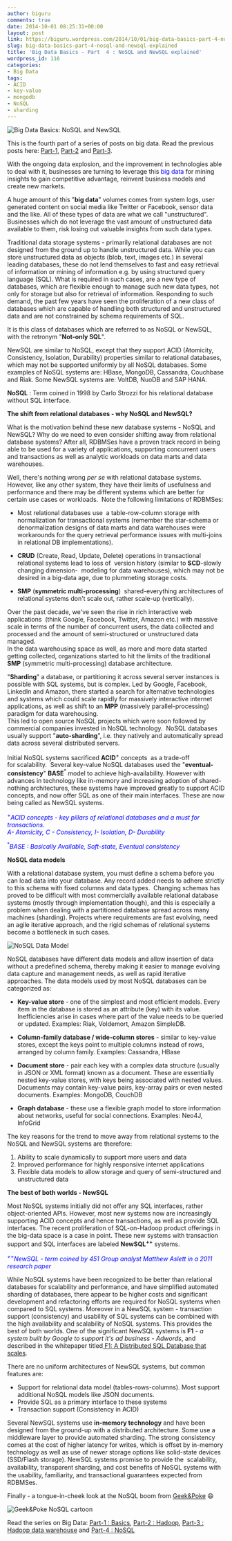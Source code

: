 ```yaml
---
author: biguru
comments: true
date: 2014-10-01 08:25:31+00:00
layout: post
link: https://biguru.wordpress.com/2014/10/01/big-data-basics-part-4-nosql-and-newsql-explained/
slug: big-data-basics-part-4-nosql-and-newsql-explained
title: 'Big Data Basics - Part  4 : NoSQL and NewSQL explained'
wordpress_id: 116
categories:
- Big Data
tags:
- ACID
- key-value
- mongodb
- NoSQL
- sharding
---
```


![Big Data Basics: NoSQL and NewSQL](/post/nosql.png?w=300)  

This is the fourth part of a series of posts on big data. Read the previous posts here: [Part-1](http://biguru.wordpress.com/2013/08/21/basics-of-big-data-part-1/), [Part-2](http://biguru.wordpress.com/2014/04/13/basics-of-big-data-part-2-hadoop/) and [Part-3](http://biguru.wordpress.com/2014/05/12/basics-of-big-data-building-a-hadoop-data-warehouse/).

With the ongoing data explosion, and the improvement in technologies able to deal with it, businesses are turning to leverage this <font color="blue">big data</font> for mining insights to gain competitive advantage, reinvent business models and create new markets.

A huge amount of this "**big data**" volumes comes from system logs, user generated content on social media like Twitter or Facebook, sensor data and the like. All of these types of data are what we call "unstructured". Businesses which do not leverage the vast amount of unstructured data available to them, risk losing out valuable insights from such data types.

Traditional data storage systems - primarily relational databases are not designed from the ground up to handle unstructured data. While you can store unstructured data as objects (blob, text, images etc.) in several leading databases, these do not lend themselves to fast and easy retrieval of information or mining of information e.g. by using structured query language (SQL).
What is required in such cases, are a new type of databases, which are flexible enough to manage such new data types, not only for storage but also for retrieval of information. Responding to such demand, the past few years have seen the proliferation of a new class of databases which are capable of handling both structured and unstructured data and are not constrained by schema requirements of SQL.

It is this class of databases which are referred to as NoSQL or NewSQL, with the retronym "**Not-only SQL**".  

 NewSQL are similar to NoSQL, except that they support ACID (Atomicity, Consistency, Isolation, Durability) properties similar to relational databases, which may not be supported uniformly by all NoSQL databases. Some examples of NoSQL systems are: HBase, MongoDB, Cassandra, Couchbase and Riak. Some NewSQL systems are: VoltDB, NuoDB and SAP HANA.

**NoSQL** : Term coined in 1998 by Carlo Strozzi for his relational database without SQL interface.

**The shift from relational databases - why NoSQL and NewSQL?**

What is the motivation behind these new database systems - NoSQL and NewSQL? Why do we need to even consider shifting away from relational database systems? After all, RDBMSes have a proven track record in being able to be used for a variety of applications, supporting concurrent users and transactions as well as analytic workloads on data marts and data warehouses.

Well, there's nothing wrong _per se_ with relational database systems. However, like any other system, they have their limits of usefulness and performance and there may be different systems which are better for certain use cases or workloads.  Note the following limitations of RDBMSes:
	
  * Most relational databases use  a table-row-column storage with normalization for transactional systems (remember the star-schema or denormalization designs of data marts and data warehouses were workarounds for the query retrieval performance issues with multi-joins in relational DB implementations).

	
  * **CRUD** (Create, Read, Update, Delete) operations in transactional relational systems lead to loss of  version history (similar to **SCD**-slowly changing dimension-  modeling for data warehouses), which may not be desired in a big-data age, due to plummeting storage costs.

	
  * **SMP** (**symmetric multi-processing**)  shared-everything architectures of relational systems don't scale out, rather scale-up (vertically).


Over the past decade, we've seen the rise in rich interactive web applications  (think Google, Facebook, Twitter, Amazon etc.) with massive scale in terms of the number of concurrent users, the data collected and processed and the amount of semi-structured or unstructured data managed.  
In the data warehousing space as well, as more and more data started getting collected, organizations started to hit the limits of the traditional **SMP** (symmetric multi-processing) database architecture.  

"**Sharding**" a database, or partitioning it across several server instances is possible with SQL systems, but is complex. Led by Google, Facebook, LinkedIn and Amazon, there started a search for alternative technologies and systems which could scale rapidly for massively interactive internet applications, as well as shift to an **MPP** (massively parallel-processing) paradigm for data warehousing.  
This led to open source NoSQL projects which were soon followed by commercial companies invested in NoSQL technology.  NoSQL databases usually support "**auto-sharding**", i.e. they natively and automatically spread data across several distributed servers.

Initial NoSQL systems sacrificed **ACID**<sup>+</sup> concepts  as a trade-off for scalability.  Several key-value NoSQL databases used the "**eventual-consistency**" **BASE**<sup>°</sup> model to achieve high-availability. However with advances in technology like in-memory and increasing adoption of shared-nothing architectures, these systems have improved greatly to support ACID concepts, and now offer SQL as one of their main interfaces. These are now being called as NewSQL systems.

<font color="blue"><sup>+</sup>_ACID concepts - key pillars of relational databases and a must for transactions.  
A- Atomicity, C - Consistency, I- Isolation, D- Durability_

<sup>°</sup>_BASE : Basically Available, Soft-state, Eventual consistency_</font>

**NoSQL data models**

With a relational database system, you must define a schema before you can load data into your database. Any record added needs to adhere strictly to this schema with fixed columns and data types.  Changing schemas has proved to be difficult with most commercially available relational database systems (mostly through implementation though), and this is especially a problem when dealing with a partitioned database spread across many machines (sharding). Projects where requirements are fast evolving, need an agile iterative approach, and the rigid schemas of relational systems become a bottleneck in such cases.

![NoSQL Data Model](/post/nosqldatamodel.png?w=300)

NoSQL databases have different data models and allow insertion of data without a predefined schema, thereby making it easier to manage evolving data capture and management needs, as well as rapid iterative approaches. The data models used by most NoSQL databases can be categorized as:
	
  * **Key-value store** - one of the simplest and most efficient models. Every item in the database is stored as an attribute (key) with its value. Inefficiencies arise in cases where part of the value needs to be queried or updated. Examples: Riak, Voldemort, Amazon SimpleDB.

	
  * **Column-family database / wide-column stores** - similar to key-value stores, except the keys point to multiple columns instead of rows, arranged by column family. Examples: Cassandra, HBase

	
  * **Document store** - pair each key with a complex data structure (usually in JSON or XML format) known as a document. These are essentially nested key-value stores, with keys being associated with nested values. Documents may contain key-value pairs, key-array pairs or even nested documents. Examples: MongoDB, CouchDB

	
  * **Graph database** - these use a flexible graph model to store information about networks, useful for social connections. Examples: Neo4J, InfoGrid


The key reasons for the trend to move away from relational systems to the NoSQL and NewSQL systems are therefore:

  1. Ability to scale dynamically to support more users and data
  2. Improved performance for highly responsive internet applications
  3. Flexible data models to allow storage and query of semi-structured and unstructured data


**The best of both worlds - NewSQL**

Most NoSQL systems initially did not offer any SQL interfaces, rather object-oriented APIs. However, most new systems now are increasingly supporting ACID concepts and hence transactions, as well as provide SQL interfaces. The recent proliferation of SQL-on-Hadoop product offerings in the big-data space is a case in point. These new systems with transaction support and SQL interfaces are labeled **NewSQL<sup>++</sup>** systems.

<font color="blue">_<sup>++</sup>NewSQL - term coined by 451 Group analyst Matthew Aslett in a 2011 research paper_ </font>

While NoSQL systems have been recognized to be better than relational databases for scalability and performance, and have simplified automated sharding of databases, there appear to be higher costs and significant development and refactoring efforts are required for NoSQL systems when compared to SQL systems. Moreover in a NewSQL system - transaction support (consistency) and usability of SQL systems can be combined with the high availability and scalability of NoSQL systems. This provides the best of both worlds. One of the significant NewSQL systems is **F1** - _a system built by Google to support it's ad business - Adwords_, and described in the whitepaper titled[ F1: A Distributed SQL Database that scales](http://static.googleusercontent.com/external_content/untrusted_dlcp/research.google.com/en/us/pubs/archive/41344.pdf).

There are no uniform architectures of NewSQL systems, but common features are:

  * Support for relational data model (tables-rows-columns). Most support additional NoSQL models like JSON documents.
  * Provide SQL as a primary interface to these systems
  * Transaction support (Consistency in ACID)


Several NewSQL systems use **in-memory technology** and have been designed from the ground-up with a distributed architecture. Some use a middleware layer to provide automated sharding. The strong consistency comes at the cost of higher latency for writes, which is offset by in-memory technology as well as use of newer storage options like solid-state devices (SSD/Flash storage). NewSQL systems promise to provide the  scalability, availability, transparent sharding, and cost beneﬁts of NoSQL systems with the usability, familiarity, and transactional guarantees expected from RDBMSes.

Finally - a tongue-in-cheek look at the NoSQL boom from [Geek&Poke](http://geek-and-poke.com/) :smile:

![Geek&Poke NoSQL cartoon](/post/nosqlcartoon.png?w=300)

Read the series on Big Data: [Part-1 : Basics](https://biguru.wordpress.com/2013/08/21/basics-of-big-data-part-1/), [Part-2 : Hadoop](https://biguru.wordpress.com/2014/04/13/basics-of-big-data-part-2-hadoop/), [Part-3 : Hadoop data warehouse](https://biguru.wordpress.com/2014/05/12/basics-of-big-data-building-a-hadoop-data-warehouse/) and [Part-4 : NoSQL](https://biguru.wordpress.com/2014/10/01/big-data-basics-part-4-nosql-and-newsql-explained/)

